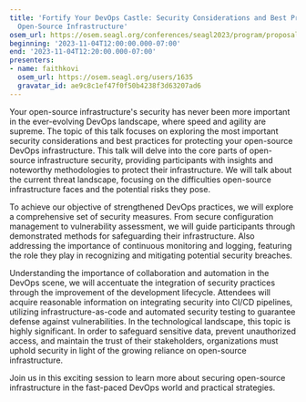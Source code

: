 ```yaml
---
title: 'Fortify Your DevOps Castle: Security Considerations and Best Practices for
  Open-Source Infrastructure'
osem_url: https://osem.seagl.org/conferences/seagl2023/program/proposals/947
beginning: '2023-11-04T12:00:00.000-07:00'
end: '2023-11-04T12:20:00.000-07:00'
presenters:
- name: faithkovi
  osem_url: https://osem.seagl.org/users/1635
  gravatar_id: ae9c8c1ef47f0f50b4238f3d63207ad6
---
```


Your open-source infrastructure's security has never been more important in the ever-evolving DevOps landscape, where speed and agility are supreme.
The topic of this talk focuses on exploring the most important security considerations and best practices for protecting your open-source DevOps infrastructure.
This talk will delve into the core parts of open-source infrastructure security, providing participants with insights and noteworthy methodologies to protect their infrastructure. We will talk about the current threat landscape, focusing on the difficulties open-source infrastructure faces and the potential risks they pose.

To achieve our objective of strengthened DevOps practices, we will explore a comprehensive set of security measures.  From secure configuration management to vulnerability assessment, we will guide participants through demonstrated methods for safeguarding their infrastructure. Also addressing the importance of continuous monitoring and logging, featuring the role they play in recognizing and mitigating potential security breaches.

Understanding the importance of collaboration and automation in the DevOps scene, we will accentuate the integration of security practices through the improvement of the development lifecycle. Attendees will acquire reasonable information on integrating security into CI/CD pipelines, utilizing infrastructure-as-code and automated security testing to guarantee defense against vulnerabilities.
In the technological landscape, this topic is highly significant. In order to safeguard sensitive data, prevent unauthorized access, and maintain the trust of their stakeholders, organizations must uphold security in light of the growing reliance on open-source infrastructure.

Join us in this exciting session to learn more about securing open-source infrastructure in the fast-paced DevOps world and practical strategies.
